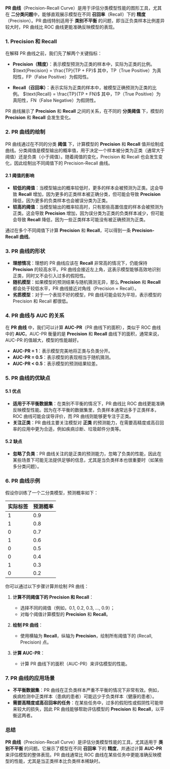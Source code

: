 

**PR 曲线**（Precision-Recall Curve）是用于评估分类模型性能的图形工具，尤其在 **二分类问题**中，能够直观展示模型在不同 **召回率**（Recall）下的 **精度**（Precision）。PR 曲线特别适用于 **类别不平衡** 的问题，即当正负类样本比例差异较大时，PR 曲线比 ROC 曲线更能准确反映模型的表现。

### **1. Precision 和 Recall**

在解释 PR 曲线之前，我们先了解两个关键指标：

- **Precision（精度）**：表示模型预测为正类的样本中，实际为正类的比例。
    $\text{Precision} = \frac{TP}{TP + FP}$
    其中，TP（True Positive）为真阳性，FP（False Positive）为假阳性。
    
- **Recall（召回率）**：表示实际为正类的样本中，被模型正确预测为正类的比例。
	$\text{Recall} = \frac{TP}{TP + FN}$
    其中，TP（True Positive）为真阳性，FN（False Negative）为假阴性。
    

PR 曲线展示了 **Precision** 和 **Recall** 之间的关系，在不同的 **分类阈值** 下，模型的 **Precision** 和 **Recall** 会发生变化。

### **2. PR 曲线的绘制**

PR 曲线通过在不同的分类 **阈值** 下，计算模型的 **Precision** 和 **Recall** 值并绘制成曲线。分类阈值是模型输出的概率值，用于决定一个样本被分类为正类（通常大于阈值）还是负类（小于阈值）。随着阈值的变化，Precision 和 Recall 也会发生变化，因此绘制出不同阈值下的 Precision-Recall 曲线。

#### 2.1 阈值的影响

- **较低的阈值**：当模型输出的概率较低时，更多的样本会被预测为正类。这会导致 **Recall** 增加，因为更多的正类样本被正确分类，但可能会导致 **Precision** 降低，因为更多的负类样本也会被误分类为正类。
- **较高的阈值**：当模型输出的概率较高时，只有那些高置信度的样本会被预测为正类。这会导致 **Precision** 增加，因为误分类为正类的负类样本减少，但可能会导致 **Recall** 降低，因为一些正类样本可能没有被正确预测为正类。

通过在多个不同阈值下计算 **Precision** 和 **Recall**，可以得到一条 **Precision-Recall 曲线**。

### **3. PR 曲线的形状**

- **理想情况**：理想的 PR 曲线应该在 **Recall** 非常高的情况下，仍能保持 **Precision** 的较高水平。PR 曲线会接近左上角，这表示模型能够高效地识别正类，同时又不会引入过多的假阳性。
- **随机模型**：如果模型的预测结果与随机猜测无异，那么 **Precision** 和 **Recall** 都会处于较低水平，PR 曲线接近对角线（Precision = Recall）。
- **劣质模型**：对于一个表现不好的模型，PR 曲线可能会较为平坦，表示模型的 Precision 和 Recall 都很低。

### **4. PR 曲线与 AUC 的关系**

在 **PR 曲线** 中，我们可以计算 **AUC-PR**（PR 曲线下的面积），类似于 ROC 曲线中的 **AUC**。AUC-PR 衡量的是 **Precision** 和 **Recall** 曲线下的面积，通常来说，AUC-PR 的值越大，模型的性能越好。

- **AUC-PR = 1**：表示模型完美地将正类与负类分开。
- **AUC-PR = 0.5**：表示模型的表现相当于随机猜测。
- **AUC-PR < 0.5**：表示模型的预测结果较差。

### **5. PR 曲线的优缺点**
#### 5.1 **优点**
- **适用于不平衡数据集**：在类别不平衡的情况下，PR 曲线比 ROC 曲线更能准确反映模型性能。因为在不平衡的数据集里，负类样本通常远多于正类样本，ROC 曲线可能会误导评价，而 PR 曲线则能够更专注于正类。
- **关注正类**：PR 曲线主要关注模型对 **正类** 的预测能力，在需要高精度或高召回率的应用中更为合适，例如疾病诊断、垃圾邮件分类等。

#### 5.2 **缺点**
- **忽略了负类**：PR 曲线关注的是正类的预测能力，忽略了负类的性能，因此在某些场景下可能无法提供足够的信息，尤其是当负类样本也很重要时（如某些多分类问题）。

### **6. PR 曲线示例**

假设你训练了一个二分类模型，预测概率如下：

|实际标签|预测概率|
|---|---|
|1|0.9|
|1|0.8|
|0|0.7|
|1|0.6|
|0|0.5|
|0|0.4|
|1|0.3|
|0|0.2|

你可以通过以下步骤计算并绘制 PR 曲线：

1. **计算不同阈值下的 Precision 和 Recall**：
    
    - 选择不同的阈值（例如，0.1, 0.2, 0.3, ..., 0.9）；
    - 对每个阈值计算模型的 **Precision** 和 **Recall**。
2. **绘制 PR 曲线**：
    
    - 使用横轴为 **Recall**，纵轴为 **Precision**，绘制所有阈值下的 (Recall, Precision) 点。
3. **计算 AUC-PR**：
    
    - 计算 PR 曲线下的面积（AUC-PR）来评估模型的性能。

### **7. PR 曲线的应用场景**

- **不平衡数据集**：PR 曲线在正负类样本严重不平衡的情况下非常有效。例如，疾病检测中正类样本（患病的患者）可能远少于负类样本（健康的患者）。
- **需要高精度或高召回率的任务**：在某些任务中，过多的假阳性或假阴性可能带来较大的损失，因此 PR 曲线能够帮助评估模型的 **Precision** 和 **Recall**，以平衡这两者。

### **总结**

**PR 曲线**（Precision-Recall Curve）是评估分类模型性能的工具，尤其适用于 **类别不平衡** 的问题。它展示了模型在不同 **召回率** 下的 **精度**，并通过计算 **AUC-PR** 来评估模型的整体表现。PR 曲线通常比 ROC 曲线在某些任务中更能准确反映模型的性能，尤其是当正类样本比负类样本稀缺时。